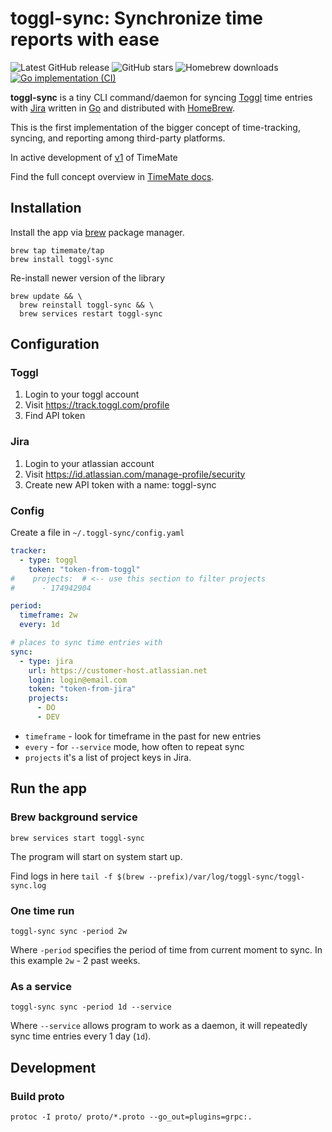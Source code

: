 # toggl-sync: Synchronize time reports with ease

![Latest GitHub release](https://img.shields.io/github/release/timemate/toggl-sync.svg)
![GitHub stars](https://img.shields.io/github/stars/timemate/toggl-sync.svg?label=github%20stars)
![Homebrew downloads](https://img.shields.io/homebrew/installs/dy/toggl-sync?label=macOS%20installs)
[![Go implementation (CI)](https://github.com/timemate/toggl-sync/workflows/Go%20implementation%20(CI)/badge.svg)](https://github.com/timemate/toggl-sync/actions?query=workflow%3A"Go+implementation+(CI)")

**toggl-sync** is a tiny CLI command/daemon for syncing [Toggl](https://toggl.com/) time entries with [Jira](https://www.atlassian.com/software/jira) written in [Go](https://go.dev/) and distributed with [HomeBrew](https://brew.sh/).

This is the first implementation of the bigger concept of time-tracking, syncing, and reporting among third-party platforms.

In active development of [v1](https://github.com/timemate/toggl-sync/tree/branch-v1) of TimeMate

Find the full concept overview in [TimeMate docs](https://github.com/timemate).

## Installation

Install the app via [brew](https://brew.sh/) package manager.

```shell
brew tap timemate/tap
brew install toggl-sync
```

Re-install newer version of the library
```shell
brew update && \
  brew reinstall toggl-sync && \
  brew services restart toggl-sync
```

## Configuration

### Toggl
1. Login to your toggl account
2. Visit https://track.toggl.com/profile
3. Find API token

### Jira
1. Login to your atlassian account
2. Visit https://id.atlassian.com/manage-profile/security
3. Create new API token with a name: toggl-sync

### Config
Create a file in `~/.toggl-sync/config.yaml`
```yaml
tracker:
  - type: toggl
    token: "token-from-toggl"
#    projects:  # <-- use this section to filter projects
#      - 174942904

period:
  timeframe: 2w
  every: 1d

# places to sync time entries with
sync:
  - type: jira
    url: https://customer-host.atlassian.net
    login: login@email.com
    token: "token-from-jira"
    projects:
      - DO
      - DEV
```

- `timeframe` - look for timeframe in the past for new entries
- `every` - for `--service` mode, how often to repeat sync
- `projects` it's a list of project keys in Jira.

## Run the app

### Brew background service

```
brew services start toggl-sync
```
The program will start on system start up.

Find logs in here `tail -f $(brew --prefix)/var/log/toggl-sync/toggl-sync.log`

### One time run

```
toggl-sync sync -period 2w
```

Where `-period` specifies the period of time from current moment to sync. In this example `2w` - 2 past weeks.

### As a service

```
toggl-sync sync -period 1d --service
```

Where `--service` allows program to work as a daemon, it will repeatedly sync time entries every 1 day (`1d`).

## Development

### Build proto

```shell
protoc -I proto/ proto/*.proto --go_out=plugins=grpc:.
```
